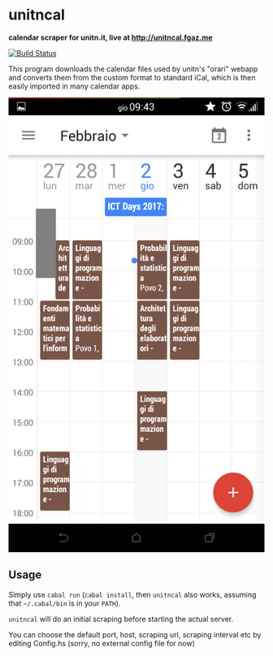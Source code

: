 # unitncal

**calendar scraper for unitn.it, live at http://unitncal.fgaz.me**

[![Build Status](https://travis-ci.org/fgaz/unitncal.svg?branch=master)](https://travis-ci.org/fgaz/unitncal)

This program downloads the calendar files used by unitn's "orari" webapp and
converts them from the custom format to standard iCal, which is then
easily imported in many calendar apps.

![example result](static/screenshots/android/06.png)

## Usage

Simply use `cabal run` (`cabal install`, then `unitncal` also works, assuming
that `~/.cabal/bin` is in your `PATH`).

`unitncal` will do an initial scraping before starting the actual server.

You can choose the default port, host, scraping url, scraping interval etc by editing Config.hs
(sorry, no external config file for now)

